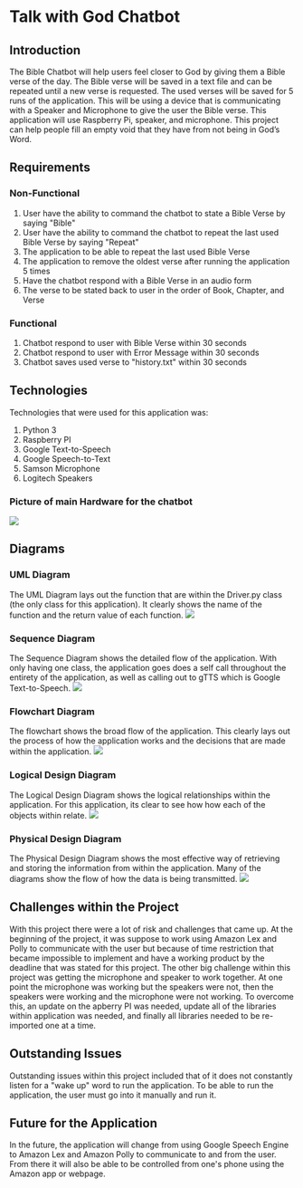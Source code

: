 # Talk with God Chatbot

## Introduction
The Bible Chatbot will help users feel closer to God by giving them a Bible verse of the day. The Bible verse will be saved in a text file and can be repeated until a new verse is requested. The used verses will be saved for 5 runs of the application. This will be using a device that is communicating with a Speaker and Microphone to give the user the Bible verse. This application will use Raspberry Pi, speaker, and microphone. This project can help people fill an empty void that they have from not being in God’s Word. 

## Requirements
### Non-Functional
1. User have the ability to command the chatbot to state a Bible Verse by saying "Bible"
2. User have the ability to command the chatbot to repeat the last used Bible Verse by saying "Repeat"
3. The application to be able to repeat the last used Bible Verse
4. The application to remove the oldest verse after running the application 5 times
5. Have the chatbot respond with a Bible Verse in an audio form
6. The verse to be stated back to user in the order of Book, Chapter, and Verse
### Functional
1. Chatbot respond to user with Bible Verse within 30 seconds
2. Chatbot respond to user with Error Message within 30 seconds
3. Chatbot saves used verse to "history.txt" within 30 seconds

## Technologies
Technologies that were used for this application was:
1. Python 3
2. Raspberry PI
3. Google Text-to-Speech
4. Google Speech-to-Text
5. Samson Microphone
6. Logitech Speakers
### Picture of main Hardware for the chatbot
![](Device.png)
## Diagrams

### UML Diagram
The UML Diagram lays out the function that are within the Driver.py class (the only class for this application). It clearly shows the name of the function and the return value of each function.
![](uml.png)
### Sequence Diagram
The Sequence Diagram shows the detailed flow of the application. With only having one class, the application goes does a self call throughout the entirety of the application, as well as calling out to gTTS which is Google Text-to-Speech.
![](SequenceDiagram.png)
### Flowchart Diagram
The flowchart shows the broad flow of the application. This clearly lays out the process of how the application works and the decisions that are made within the application.
![](Flowchart.png)
### Logical Design Diagram
The Logical Design Diagram shows the logical relationships within the application. For this application, its clear to see how how each of the objects within relate.
![](LogicalDesign.png)
### Physical Design Diagram
The Physical Design Diagram shows the most effective way of retrieving and storing the information from within the application. Many of the diagrams show the flow of how the data is being transmitted. 
![](PhysicalDesign.png)
## Challenges within the Project
With this project there were a lot of risk and challenges that came up. At the beginning of the project, it was suppose to work using Amazon Lex and Polly to communicate with the user but because of time restriction that became impossible to implement and have a working product by the deadline that was stated for this project. The other big challenge within this project was getting the microphone and speaker to work together. At one point the microphone was working but the speakers were not, then the speakers were working and the microphone were not working. To overcome this, an update on the apberry PI was needed, update all of the libraries within application was needed, and finally all libraries needed to be re-imported one at a time.  
## Outstanding Issues
Outstanding issues within this project included that of it does not constantly listen for a "wake up" word to run the application. To be able to run the application, the user must go into it manually and run it. 
## Future for the Application
In the future, the application will change from using Google Speech Engine to Amazon Lex and Amazon Polly to communicate to and from the user. From there it will also be able to be controlled from one's phone using the Amazon app or webpage. 



